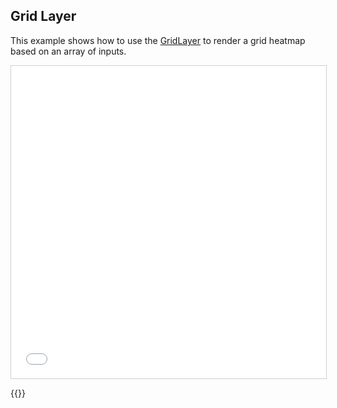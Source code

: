 ## Grid Layer

This example shows how to use the <a href="https://deck.gl/docs/api-reference/aggregation-layers/grid-layer">GridLayer</a> to render a grid heatmap based on an array of inputs.

<iframe src="../grid-layer.html" style="border: 1px solid #cfcfcf; width: 100%; height: 500px" title="Grid Layer"></iframe>

{{<codeHighlight src="grid-layer.html" lang="html">}}
